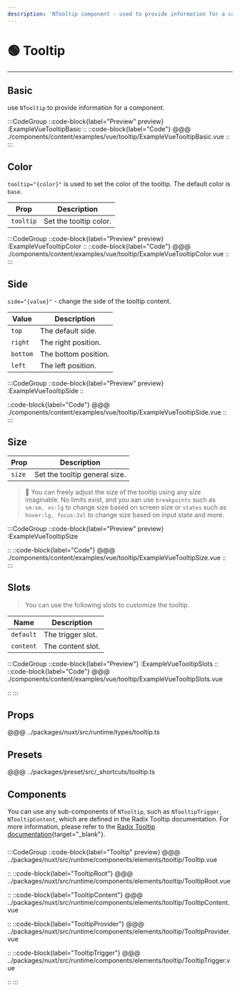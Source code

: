 ```yaml
---
description: 'NTooltip component - used to provide information for a component.'
---
```


# 🟢 Tooltip

---

## Basic

use `NTooltip` to provide information for a component.

:::CodeGroup
::code-block{label="Preview" preview}
  :ExampleVueTooltipBasic
::
::code-block{label="Code"}
@@@ ./components/content/examples/vue/tooltip/ExampleVueTooltipBasic.vue
::
:::

## Color

`tooltip="{color}"` is used to set the color of the tooltip. The default color is `base`.

| Prop                                     | Description                                                      |
| ---------------------------------------- | ---------------------------------------------------------------- |
| `tooltip`                                | Set the tooltip color.                                           |


:::CodeGroup
::code-block{label="Preview" preview}
:ExampleVueTooltipColor
::
::code-block{label="Code"}
@@@ ./components/content/examples/vue/tooltip/ExampleVueTooltipColor.vue
::
:::

## Side

`side="{value}"` - change the side of the tooltip content.

| Value    | Description           |
| -------- | --------------------- |
| `top`    | The default side.     |
| `right`  | The right position.   |
| `bottom` | The bottom position.  |
| `left`   | The left position.    |


:::CodeGroup
::code-block{label="Preview" preview}
:ExampleVueTooltipSide
::

::code-block{label="Code"}
@@@ ./components/content/examples/vue/tooltip/ExampleVueTooltipSide.vue
::
:::

## **Size**

| Prop                        | Description                         |
| --------------------------- | ----------------------------------- |
| `size`                      | Set the tooltip general size.       |

> 🚀 You can freely adjust the size of the tooltip using any size imaginable. No limits exist, and you aan use
`breakpoints` such as `sm:sm, xs:lg` to change size based on screen size or `states` such as `hover:lg, focus:3xl` to
change size based on input state and more.

:::CodeGroup
::code-block{label="Preview" preview}
:ExampleVueTooltipSize

::
::code-block{label="Code"}
@@@ ./components/content/examples/vue/tooltip/ExampleVueTooltipSize.vue
::
:::

## Slots

> You can use the following slots to customize the tooltip.

| Name          | Description           |
| ------------- | --------------------- |
| `default`     | The trigger slot.     | 
| `content`     | The content slot.     |

:::CodeGroup
::code-block{label="Preview"}
:ExampleVueTooltipSlots
::
::code-block{label="Code"}
@@@ ./components/content/examples/vue/tooltip/ExampleVueTooltipSlots.vue

::
:::

## Props
@@@ ../packages/nuxt/src/runtime/types/tooltip.ts

## Presets
@@@ ../packages/preset/src/_shortcuts/tooltip.ts

## Components

You can use any sub-components of `NTooltip`, such as `NTooltipTrigger`, `NTooltipContent`, which are defined in the Radix Tooltip documentation. For more information, please refer to the [Radix Tooltip documentation](https://www.radix-vue.com/components/tooltip){target="_blank"}.

### 

:::CodeGroup
::code-block{label="Tooltip" preview}
@@@ ../packages/nuxt/src/runtime/components/elements/tooltip/Tooltip.vue

::
::code-block{label="TooltipRoot"}
@@@ ../packages/nuxt/src/runtime/components/elements/tooltip/TooltipRoot.vue

::
::code-block{label="TooltipContent"}
@@@ ../packages/nuxt/src/runtime/components/elements/tooltip/TooltipContent.vue

::
::code-block{label="TooltipProvider"}
@@@ ../packages/nuxt/src/runtime/components/elements/tooltip/TooltipProvider.vue

::
::code-block{label="TooltipTrigger"}
@@@ ../packages/nuxt/src/runtime/components/elements/tooltip/TooltipTrigger.vue

::
:::
